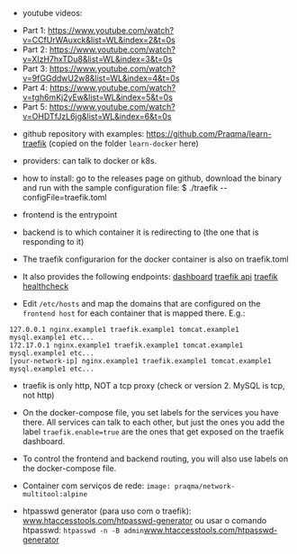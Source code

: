 - youtube videos:
* Part 1: https://www.youtube.com/watch?v=CCfUrWAuxck&list=WL&index=2&t=0s
* Part 2: https://www.youtube.com/watch?v=XIzH7hxTDu8&list=WL&index=3&t=0s
* Part 3: https://www.youtube.com/watch?v=9fGGddwU2w8&list=WL&index=4&t=0s
* Part 4: https://www.youtube.com/watch?v=tgh6mKj2yEw&list=WL&index=5&t=0s
* Part 5: https://www.youtube.com/watch?v=OHDTfJzL6jg&list=WL&index=6&t=0s

- github repository with examples: https://github.com/Praqma/learn-traefik
  (copied on the folder `learn-docker` here)

- providers: can talk to docker or k8s.

- how to install: go to the releases page on github, download the binary and run
with the sample configuration file:
$ ./traefik --configFile=traefik.toml

- frontend is the entrypoint
- backend is to which container it is redirecting to (the one that is responding to it)

- The traefik configurarion for the docker container is also on traefik.toml

- It also provides the following endpoints:
[dashboard](http://localhost:8080)
[traefik api](http://localhost:8080/api)
[traefik healthcheck](http://localhost:8080/health)

- Edit `/etc/hosts` and map the domains that are configured on the `frontend
  host` for each container that is mapped there. E.g.:

```
127.0.0.1 nginx.example1 traefik.example1 tomcat.example1 mysql.example1 etc...
172.17.0.1 nginx.example1 traefik.example1 tomcat.example1 mysql.example1 etc...
[your-network-ip] nginx.example1 traefik.example1 tomcat.example1 mysql.example1 etc...
```

- traefik is only http, NOT a tcp proxy (check or version 2. MySQL is tcp, not http)

- On the docker-compose file, you set labels for the services you have there.
All services can talk to each other, but just the ones you add the label
`traefik.enable=true` are the ones that get exposed on the traefik dashboard.

- To control the frontend and backend routing, you will also use labels
  on the docker-compose file.

- Container com serviços de rede: `image: praqma/network-multitool:alpine`

- htpasswd generator (para uso com o traefik):
www.htaccesstools.com/htpasswd-generator
ou usar o comando htpasswd: `htpasswd -n -B admin`www.htaccesstools.com/htpasswd-generator




